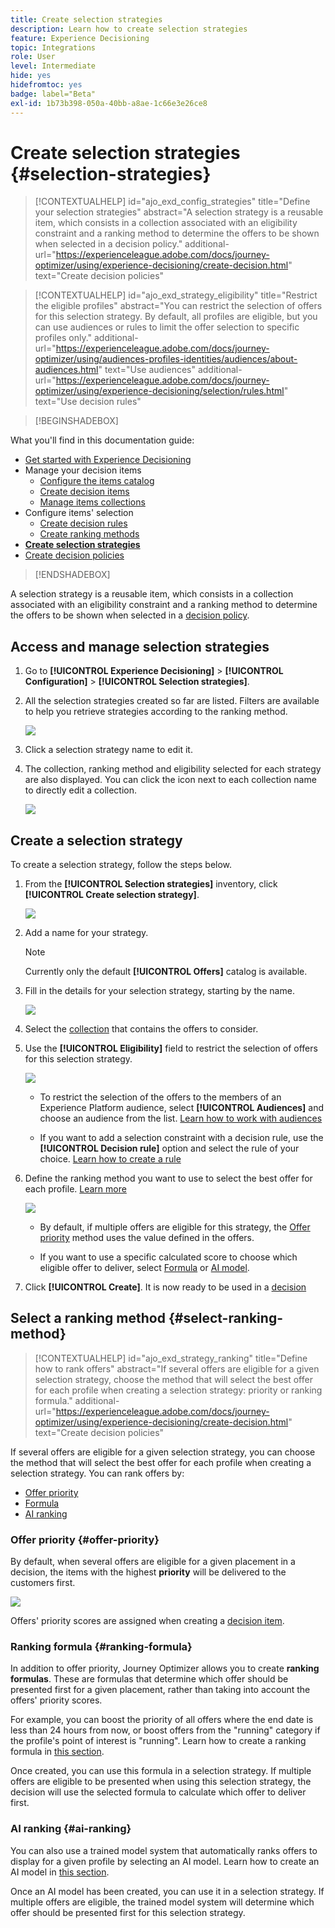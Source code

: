 ```yaml
---
title: Create selection strategies
description: Learn how to create selection strategies
feature: Experience Decisioning
topic: Integrations
role: User
level: Intermediate
hide: yes
hidefromtoc: yes
badge: label="Beta"
exl-id: 1b73b398-050a-40bb-a8ae-1c66e3e26ce8
---
```

# Create selection strategies {#selection-strategies}

>[!CONTEXTUALHELP]
>id="ajo_exd_config_strategies"
>title="Define your selection strategies"
>abstract="A selection strategy is a reusable item, which consists in a collection associated with an eligibility constraint and a ranking method to determine the offers to be shown when selected in a decision policy."
>additional-url="https://experienceleague.adobe.com/docs/journey-optimizer/using/experience-decisioning/create-decision.html" text="Create decision policies"

>[!CONTEXTUALHELP]
>id="ajo_exd_strategy_eligibility"
>title="Restrict the eligible profiles"
>abstract="You can restrict the selection of offers for this selection strategy. By default, all profiles are eligible, but you can use audiences or rules to limit the offer selection to specific profiles only."
>additional-url="https://experienceleague.adobe.com/docs/journey-optimizer/using/audiences-profiles-identities/audiences/about-audiences.html" text="Use audiences"
>additional-url="https://experienceleague.adobe.com/docs/journey-optimizer/using/experience-decisioning/selection/rules.html" text="Use decision rules"

>[!BEGINSHADEBOX]

What you'll find in this documentation guide:

* [Get started with Experience Decisioning](gs-experience-decisioning.md)
* Manage your decision items
    * [Configure the items catalog](catalogs.md)
    * [Create decision items](items.md)
    * [Manage items collections](collections.md)
* Configure items' selection
    * [Create decision rules](rules.md)
    * [Create ranking methods](ranking.md)
* **[Create selection strategies](selection-strategies.md)**
* [Create decision policies](create-decision.md)

>[!ENDSHADEBOX]

A selection strategy is a reusable item, which consists in a collection associated with an eligibility constraint and a ranking method to determine the offers to be shown when selected in a [decision policy](create-decision.md).

## Access and manage selection strategies

1. Go to **[!UICONTROL Experience Decisioning]** > **[!UICONTROL Configuration]** > **[!UICONTROL Selection strategies]**.

1. All the selection strategies created so far are listed. Filters are available to help you retrieve strategies according to the ranking method.

    ![](assets/strategy-list-filters.png)

1. Click a selection strategy name to edit it.

1. The collection, ranking method and eligibility selected for each strategy are also displayed. You can click the icon next to each collection name to directly edit a collection.

    ![](assets/strategy-list-edit-collection.png)

## Create a selection strategy

To create a selection strategy, follow the steps below.

1. From the **[!UICONTROL Selection strategies]** inventory, click **[!UICONTROL Create selection strategy]**.

    ![](assets/strategy-create-button.png)

1. Add a name for your strategy.

    >[!NOTE]
    >
    >Currently only the default **[!UICONTROL Offers]** catalog is available.

1. Fill in the details for your selection strategy, starting by the name.

    ![](assets/strategy-create-screen.png)

1. Select the [collection](collections.md) that contains the offers to consider.

1. Use the **[!UICONTROL Eligibility]** field to restrict the selection of offers for this selection strategy.

    ![](assets/strategy-create-eligibility.png)

    * To restrict the selection of the offers to the members of an Experience Platform audience, select **[!UICONTROL Audiences]** and choose an audience from the list. [Learn how to work with audiences](../audience/about-audiences.md)

    * If you want to add a selection constraint with a decision rule, use the **[!UICONTROL Decision rule]** option and select the rule of your choice. [Learn how to create a rule](rules.md)

1. Define the ranking method you want to use to select the best offer for each profile. [Learn more](#select-ranking-method)

    ![](assets/strategy-create-ranking.png)

    * By default, if multiple offers are eligible for this strategy, the [Offer priority](#offer-priority) method uses the value defined in the offers.

    * If you want to use a specific calculated score to choose which eligible offer to deliver, select [Formula](#ranking-formula) or [AI model](#ai-ranking).

1. Click **[!UICONTROL Create]**. It is now ready to be used in a [decision](create-decision.md)

## Select a ranking method {#select-ranking-method}

>[!CONTEXTUALHELP]
>id="ajo_exd_strategy_ranking"
>title="Define how to rank offers"
>abstract="If several offers are eligible for a given selection strategy, choose the method that will select the best offer for each profile when creating a selection strategy: priority or ranking formula."
>additional-url="https://experienceleague.adobe.com/docs/journey-optimizer/using/experience-decisioning/create-decision.html" text="Create decision policies"

If several offers are eligible for a given selection strategy, you can choose the method that will select the best offer for each profile when creating a selection strategy. You can rank offers by:

* [Offer priority](#offer-priority)
* [Formula](#ranking-formula)
* [AI ranking](#ai-ranking)

### Offer priority {#offer-priority}

By default, when several offers are eligible for a given placement in a decision, the items with the highest **priority** will be delivered to the customers first.

![](assets/item-priority.png)

Offers' priority scores are assigned when creating a [decision item](items.md).

### Ranking formula {#ranking-formula}

In addition to offer priority, Journey Optimizer allows you to create **ranking formulas**. These are formulas that determine which offer should be presented first for a given placement, rather than taking into account the offers' priority scores.

For example, you can boost the priority of all offers where the end date is less than 24 hours from now, or boost offers from the "running" category if the profile's point of interest is "running". Learn how to create a ranking formula in [this section](ranking.md).

Once created, you can use this formula in a selection strategy. If multiple offers are eligible to be presented when using this selection strategy, the decision will use the selected formula to calculate which offer to deliver first.

### AI ranking {#ai-ranking}

You can also use a trained model system that automatically ranks offers to display for a given profile by selecting an AI model. Learn how to create an AI model in [this section](ranking.md).

Once an AI model has been created, you can use it in a selection strategy. If multiple offers are eligible, the trained model system will determine which offer should be presented first for this selection strategy.
